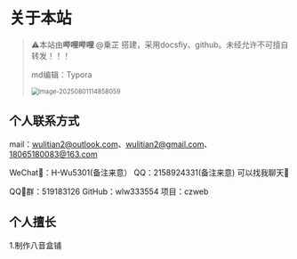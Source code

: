 # 关于本站

> ⚠️本站由**哔哩哔哩** @乗芷 搭建，采用docsfiy、github。未经允许不可擅自转发！！！
>
> md编辑：Typora
>
> <img src="C:\Users\嗯对🥰\AppData\Roaming\Typora\typora-user-images\image-20250801114858059.png" alt="image-20250801114858059" style="zoom:80%;" />

## 个人联系方式

mail：wulitian2@outlook.com、wulitian2@gmail.com、18065180083@163.com

WeChat💬：H-Wu5301(备注来意）     QQ：2158924331(备注来意)     可以找我聊天🥰

QQ🐧群：519183126                        GitHub：wlw333554             项目：czweb

## 个人擅长

1.制作八音盒铺
